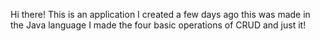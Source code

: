 Hi there! This is an application I created a few days ago this was made in the Java language
I made the four basic operations of CRUD and just it!

